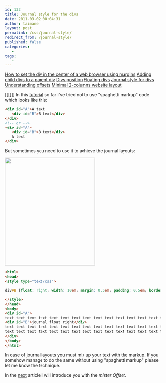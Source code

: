 ```yaml
---
id: 132
title: Journal style for the divs
date: 2011-03-02 00:04:31
author: taimane
layout: post
permalink: /css/journal-style/
redirect_from: /journal-style/
published: false
categories:
   -
tags:
   -
---
```

<a href="https://programming-review.com/css/automargin/">How to set the div in the center of a web browser using margins</a>
<a href="https://programming-review.com/css/child-divs/">Adding child divs to a parent div</a>
<a href="https://programming-review.com/css/divs-positioning/">Divs position</a>
<a href="https://programming-review.com/css/floating-divs/">Floating divs</a>
<a href="https://programming-review.com/css/journal-style/">Journal style for divs</a>
<a href="https://programming-review.com/css/offset/">Understanding offsets</a>
<a href="https://programming-review.com/css/2-columns/">Minimal 2-columns website layout</a>

[[[]]]
In this <a href="https://programming-review.com/cssdivs/">tutorial</a> so far I've tried not to use "spaghetti markup" code which looks like this:

```html
<div id="A">A text
   <div id="B">B text</div>
</div>
<!-- or -->
<div id="A">
   <div id="B">B text</div>
   A text
</div>
```


But sometimes you need to use it to achieve the journal layouts:



<a href="https://programming-review.com/wp-content/uploads/2011/03/floatright.png"><img src="https://programming-review.com/wp-content/uploads/2011/03/floatright.png" alt="" title="floatright" width="291" height="348" class="aligncenter size-full wp-image-133" /></a>

 
```html
<html> 
<head> 
<style type="text/css">

div#B {float: right; width: 10em; margin: 0.5em; padding: 0.5em; border: 1px solid;}

</style> 
</head>
<body>
<div id="A">
text text text text text text text text text text text text text text text text text text text text 
<div id="B">journal float right</div>
text text text text text text text text text text text text text text text text text text text text 
text text text text text text text text text text text text text text text text text text text text 
</div>
</body>
</html>
```

In case of journal layouts you must mix up your text with the markup. If you somehow manage to do the same without using "spaghetti markup" please let me know the technique. 

In the <a href="https://programming-review.com/offset/">next</a> article I will introduce you with the _mister Offset_.

  

